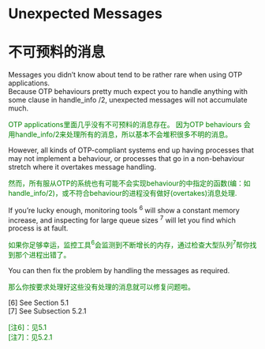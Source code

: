 # Unexpected Messages
# 不可预料的消息
Messages you didn’t know about tend to be rather rare when using OTP applications.<br>
Because OTP behaviours pretty much expect you to handle anything with some clause in handle_info /2, unexpected messages will not accumulate much.
<p></p> <font color="green">
OTP applications里面几乎没有不可预料的消息存在。
因为OTP behaviours 会用handle_info/2来处理所有的消息，所以基本不会堆积很多不明的消息。
</font> <p></p>
However, all kinds of OTP-compliant systems end up having processes that may not implement a behaviour, or processes that go in a non-behaviour stretch where it overtakes message handling.
<p></p> <font color="green">
然而，所有服从OTP的系统也有可能不会实现behaviour的中指定的函数(编：如handle_info/2)，或不符合behaviour的进程没有做好(overtakes)消息处理.
</font> <p></p>
If you’re lucky enough, monitoring tools <sup>6</sup> will show a constant memory increase, and inspecting for large queue sizes <sup>7</sup> will let you find which process is at fault.
<p></p> <font color="green">
如果你足够幸运，监控工具<sup>6</sup>会监测到不断增长的内存，通过检查大型队列<sup>7</sup>帮你找到那个进程出错了。
</font> <p></p>
You can then fix the problem by handling the messages as required.
<p></p> <font color="green">
那么你按要求处理好这些没有处理的消息就可以修复问题啦。
</font> <p></p>

[6] See Section 5.1 <br>
[7] See Subsection 5.2.1 <br>
<p></p> <font color="green">

[注6]：见5.1<br>
[注7]：见5.2.1
</font> <p></p>
